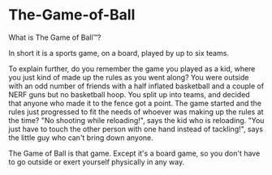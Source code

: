 The-Game-of-Ball
================

What is The Game of Ball™?

In short it is a sports game, on a board, played by up to six teams.

To explain further, do you remember the game you played as a kid, where you just kind of made up the rules as you went along? You were outside with an odd number of friends with a half inflated basketball and a couple of NERF guns but no basketball hoop. You split up into teams, and decided that anyone who made it to the fence got a point. The game started and the rules just progressed to fit the needs of whoever was making up the rules at the time? "No shooting while reloading!", says the kid who is reloading. "You just have to touch the other person with one hand instead of tackling!", says the little guy who can't bring down anyone.


The Game of Ball is that game. Except it's a board game, so you don't have to go outside or exert yourself physically in any way.
